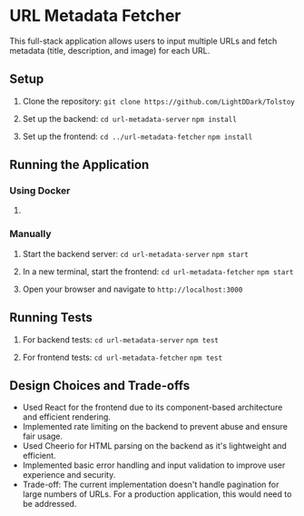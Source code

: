 # URL Metadata Fetcher

This full-stack application allows users to input multiple URLs and fetch metadata (title, description, and image) for each URL.

## Setup

1. Clone the repository:
`git clone https://github.com/LightDDark/Tolstoy`

2. Set up the backend:
`cd url-metadata-server`
`npm install`

3. Set up the frontend:
`cd ../url-metadata-fetcher`
`npm install`

## Running the Application

### Using Docker

1. 

### Manually

1. Start the backend server:
`cd url-metadata-server`
`npm start`

3. In a new terminal, start the frontend:
`cd url-metadata-fetcher`
`npm start`

5. Open your browser and navigate to `http://localhost:3000`

## Running Tests

1. For backend tests:
`cd url-metadata-server`
`npm test`

3. For frontend tests:
`cd url-metadata-fetcher`
`npm test`

## Design Choices and Trade-offs

- Used React for the frontend due to its component-based architecture and efficient rendering.
- Implemented rate limiting on the backend to prevent abuse and ensure fair usage.
- Used Cheerio for HTML parsing on the backend as it's lightweight and efficient.
- Implemented basic error handling and input validation to improve user experience and security.
- Trade-off: The current implementation doesn't handle pagination for large numbers of URLs. For a production application, this would need to be addressed.
